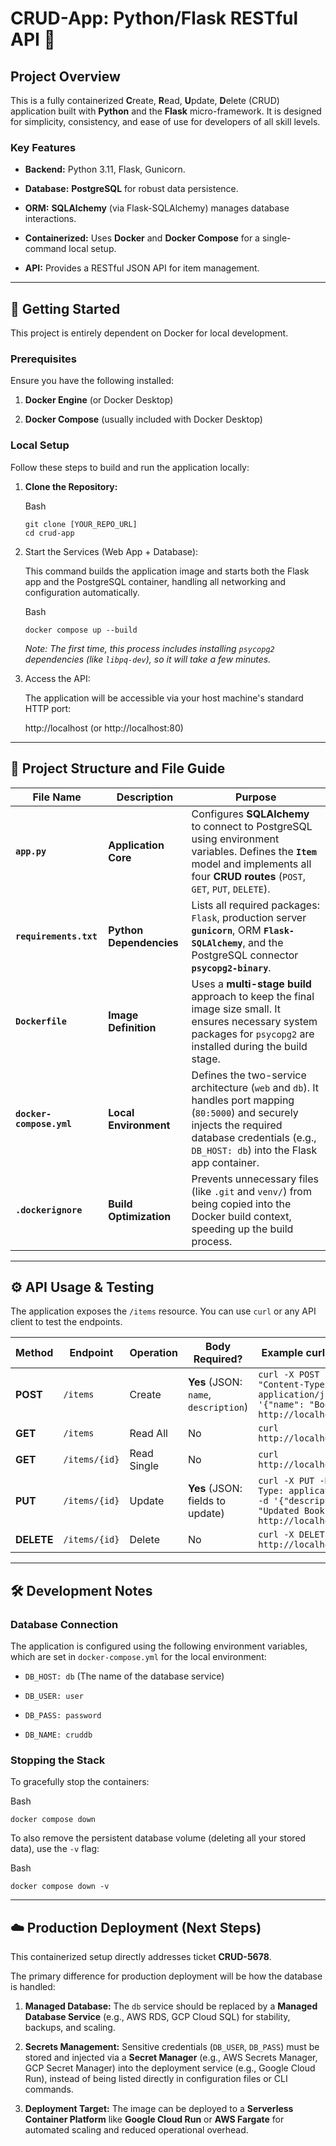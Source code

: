 CRUD-App: Python/Flask RESTful API 🐍
=====================================

Project Overview
----------------

This is a fully containerized **C**reate, **R**ead, **U**pdate, **D**elete (CRUD) application built with **Python** and the **Flask** micro-framework. It is designed for simplicity, consistency, and ease of use for developers of all skill levels.

### Key Features

-   **Backend:** Python 3.11, Flask, Gunicorn.

-   **Database:** **PostgreSQL** for robust data persistence.

-   **ORM:** **SQLAlchemy** (via Flask-SQLAlchemy) manages database interactions.

-   **Containerized:** Uses **Docker** and **Docker Compose** for a single-command local setup.

-   **API:** Provides a RESTful JSON API for item management.

* * * * *

🚀 Getting Started
------------------

This project is entirely dependent on Docker for local development.

### Prerequisites

Ensure you have the following installed:

1.  **Docker Engine** (or Docker Desktop)

2.  **Docker Compose** (usually included with Docker Desktop)

### Local Setup

Follow these steps to build and run the application locally:

1.  **Clone the Repository:**

    Bash

    ```
    git clone [YOUR_REPO_URL]
    cd crud-app

    ```

2.  Start the Services (Web App + Database):

    This command builds the application image and starts both the Flask app and the PostgreSQL container, handling all networking and configuration automatically.

    Bash

    ```
    docker compose up --build

    ```

    *Note: The first time, this process includes installing `psycopg2` dependencies (like `libpq-dev`), so it will take a few minutes.*

3.  Access the API:

    The application will be accessible via your host machine's standard HTTP port:

    http://localhost (or http://localhost:80)

* * * * *

📂 Project Structure and File Guide
-----------------------------------

| **File Name** | **Description** | **Purpose** |
| --- | --- | --- |
| **`app.py`** | **Application Core** | Configures **SQLAlchemy** to connect to PostgreSQL using environment variables. Defines the **`Item`** model and implements all four **CRUD routes** (`POST`, `GET`, `PUT`, `DELETE`). |
| **`requirements.txt`** | **Python Dependencies** | Lists all required packages: `Flask`, production server **`gunicorn`**, ORM **`Flask-SQLAlchemy`**, and the PostgreSQL connector **`psycopg2-binary`**. |
| **`Dockerfile`** | **Image Definition** | Uses a **multi-stage build** approach to keep the final image size small. It ensures necessary system packages for `psycopg2` are installed during the build stage. |
| **`docker-compose.yml`** | **Local Environment** | Defines the two-service architecture (`web` and `db`). It handles port mapping (`80:5000`) and securely injects the required database credentials (e.g., `DB_HOST: db`) into the Flask app container. |
| **`.dockerignore`** | **Build Optimization** | Prevents unnecessary files (like `.git` and `venv/`) from being copied into the Docker build context, speeding up the build process. |

* * * * *

⚙️ API Usage & Testing
----------------------

The application exposes the `/items` resource. You can use `curl` or any API client to test the endpoints.

| **Method** | **Endpoint** | **Operation** | **Body Required?** | **Example curl Command** |
| --- | --- | --- | --- | --- |
| **POST** | `/items` | Create | **Yes** (JSON: `name`, `description`) | `curl -X POST -H "Content-Type: application/json" -d '{"name": "Book"}' http://localhost/items` |
| **GET** | `/items` | Read All | No | `curl http://localhost/items` |
| **GET** | `/items/{id}` | Read Single | No | `curl http://localhost/items/1` |
| **PUT** | `/items/{id}` | Update | **Yes** (JSON: fields to update) | `curl -X PUT -H "Content-Type: application/json" -d '{"description": "Updated Book"}' http://localhost/items/1` |
| **DELETE** | `/items/{id}` | Delete | No | `curl -X DELETE http://localhost/items/1` |

* * * * *

🛠 Development Notes
--------------------

### Database Connection

The application is configured using the following environment variables, which are set in `docker-compose.yml` for the local environment:

-   `DB_HOST: db` (The name of the database service)

-   `DB_USER: user`

-   `DB_PASS: password`

-   `DB_NAME: cruddb`

### Stopping the Stack

To gracefully stop the containers:

Bash

```
docker compose down

```

To also remove the persistent database volume (deleting all your stored data), use the `-v` flag:

Bash

```
docker compose down -v

```

* * * * *

☁️ Production Deployment (Next Steps)
-------------------------------------

This containerized setup directly addresses ticket **CRUD-5678**.

The primary difference for production deployment will be how the database is handled:

1.  **Managed Database:** The `db` service should be replaced by a **Managed Database Service** (e.g., AWS RDS, GCP Cloud SQL) for stability, backups, and scaling.

2.  **Secrets Management:** Sensitive credentials (`DB_USER`, `DB_PASS`) must be stored and injected via a **Secret Manager** (e.g., AWS Secrets Manager, GCP Secret Manager) into the deployment service (e.g., Google Cloud Run), instead of being listed directly in configuration files or CLI commands.

3.  **Deployment Target:** The image can be deployed to a **Serverless Container Platform** like **Google Cloud Run** or **AWS Fargate** for automated scaling and reduced operational overhead.
